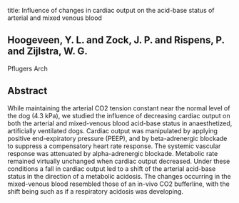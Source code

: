 title: Influence of changes in cardiac output on the acid-base status of arterial and mixed venous blood

## Hoogeveen, Y. L. and Zock, J. P. and Rispens, P. and Zijlstra, W. G.
Pflugers Arch


## Abstract
While maintaining the arterial CO2 tension constant near the normal level of the dog (4.3 kPa), we studied the influence of decreasing cardiac output on both the arterial and mixed-venous blood acid-base status in anaesthetized, artificially ventilated dogs. Cardiac output was manipulated by applying positive end-expiratory pressure (PEEP), and by beta-adrenergic blockade to suppress a compensatory heart rate response. The systemic vascular response was attenuated by alpha-adrenergic blockade. Metabolic rate remained virtually unchanged when cardiac output decreased. Under these conditions a fall in cardiac output led to a shift of the arterial acid-base status in the direction of a metabolic acidosis. The changes occurring in the mixed-venous blood resembled those of an in-vivo CO2 bufferline, with the shift being such as if a respiratory acidosis was developing.

